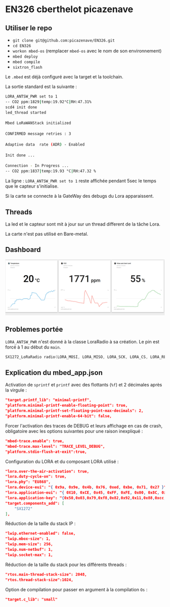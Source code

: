 # EN326 cberthelot picazenave

## Utiliser le repo

- `git clone git@github.com:picazenave/EN326.git`
- `cd EN326`
- `workon mbed-os` (remplacer `mbed-os` avec le nom de son environnement)
- `mbed deploy`
- `mbed compile`
- `sixtron_flash`

Le `.mbed` est déjà configuré avec la target et la toolchain.

La sortie standard est la suivante :

~~~bash
LORA_ANTSW_PWR set to 1
-- CO2 ppm:1829|temp:19.92°C|RH:47.31%
scd4 init done
led_thread started

Mbed LoRaWANStack initialized

CONFIRMED message retries : 3

Adaptive data  rate (ADR) - Enabled

Init done ...

Connection - In Progress ...
-- CO2 ppm:1837|temp:19.93 °C|RH:47.32 %
~~~

La ligne : `LORA_ANTSW_PWR set to 1` reste affichée pendant 5sec le temps que le capteur s'initialise.

Si la carte se connecte à la GateWay des debugs du Lora apparaissent.

## Threads

La led et le capteur sont mit à jour sur un thread different de la tâche Lora.

La carte n'est pas utilisé en Bare-metal.

## Dashboard

![Dashboard_capture](image_2023-11-29_17-02-03.png)

## Problemes portée

`LORA_ANTSW_PWR` n'est donné à la classe LoraRadio à sa création. Le pin est forcé à 1 au début du `main`.

~~~cpp
SX1272_LoRaRadio radio(LORA_MOSI, LORA_MISO, LORA_SCK, LORA_CS, LORA_RESET, LORA_DIO0, LORA_DIO1, LORA_DIO2, LORA_DIO3, LORA_DIO4, LORA_DIO5);
~~~

## Explication du mbed_app.json

Activation de `sprintf` et `printf` avec des flottants (`%f`) et 2 décimales après la virgule :

~~~json
"target.printf_lib": "minimal-printf",
"platform.minimal-printf-enable-floating-point": true,
"platform.minimal-printf-set-floating-point-max-decimals": 2,
"platform.minimal-printf-enable-64-bit": false,
~~~

Forcer l'activation des traces de DEBUG et leurs affichage en cas de crash, obligatoire avec les options suivantes pour une raison inexpliqué :

~~~json
"mbed-trace.enable": true,
"mbed-trace.max-level": "TRACE_LEVEL_DEBUG",
"platform.stdio-flush-at-exit":true,
~~~

Configuration du LORA et du composant LORA utilisé :

~~~json
"lora.over-the-air-activation": true,
"lora.duty-cycle-on": true,
"lora.phy": "EU868",
"lora.device-eui": "{ 0x9a, 0x9e, 0x4b, 0x76, 0xed, 0xbe, 0x71, 0x27 }",
"lora.application-eui": "{ 0X10, 0xCE, 0x45, 0xFF, 0xFE, 0x00, 0x8C, 0x7E }",
"lora.application-key": "{0x50,0x03,0x79,0xf8,0x82,0x92,0x11,0x88,0xcc,0x6d,0x5b,0x46,0x50,0x9b,0xce,0xe8}",
"target.components_add": [
    "SX1272"
],
~~~

Réduction de la taille du stack IP :

~~~json
"lwip.ethernet-enabled": false,
"lwip.mbox-size": 1,
"lwip.mem-size": 256,
"lwip.num-netbuf": 1,
"lwip.socket-max": 1,
~~~

Réduction de la taille du stack pour les différents threads :

~~~json
"rtos.main-thread-stack-size": 2048,
"rtos.thread-stack-size":1024,
~~~

Option de compilation pour passer en argument à la compilation `Os` :

~~~json
"target.c_lib": "small"
~~~